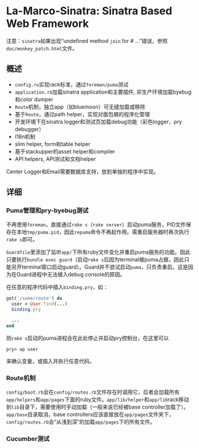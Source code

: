 # La-Marco-Sinatra: Sinatra Based Web Framework

注意：`sinatra`如果出现“undefined method `join` for #<String> ...”错误，参照`doc/monkey_patch.html`文件。

## 概述

- `config.ru`实现rack标准，通过`foreman/puma`测试
- `application.rb`加载sinatra application和主要插件, 非生产环境加载byebug和color dumper
- `Route`机制，独立app（如bluemoon）可无缝加载或移除
- 基于`Route`，通过path helper，实现对面包屑的程序化管理
- 开发环境下在sinatra logger和测试页加载debug功能（彩色logger，pry debugger）
- I18n机制
- slim helper, form和table helper
- 基于stackupper的asset helper和compiler
- API helpers, API测试和文档helper

Center Logger和Email需要数据库支持，放到单独的程序中实现。

## 详细

### Puma管理和pry-byebug测试

不再使用`foreman`，直接通过`rake s`（`rake server`）启动puma服务，PID文件保存在本地`tmp/puma.pid`，因此`repuma`命令不再起作用。需重启服务器时再次执行`rake s`即可。

`Guardfile`里添加了监听`app/`下所有ruby文件变化并重启puma服务的功能。因此只要执行`bundle exec guard`（启动`rake s`后因为terminal被puma占据，因此只能另开terminal窗口启动guard）。Guard并不尝试启动`puma`，只负责重启。这是因为在Guard进程中无法植入debug console的原因。

在任意的程序代码中插入`binding.pry`，如：

```ruby
get('/some/route') do
  user = User.find(...)
  binding.pry

  ...
end
```

则`rake s`启动的puma进程会在此处停止并启动pry控制台，在这里可以

    pry> ap user

来确认变量，或插入并执行任意代码。

### Route机制

`config/boot.rb`会在`config/routes.rb`文件存在时调用它，后者会加载所有`app/helpers`和`app/pages`下面的ruby文件。`app/lib/helper`和`app/lib`rack移动到`lib`目录下，需要使用时手动加载（一般来说已经被base controller加载了）。`app/base`目录取消，base controllers应该直接放在`app/pages`文件夹下，`config/routes.rb`会“从浅到深”的加载`app/pages`下的所有文件。

### Cucumber测试

